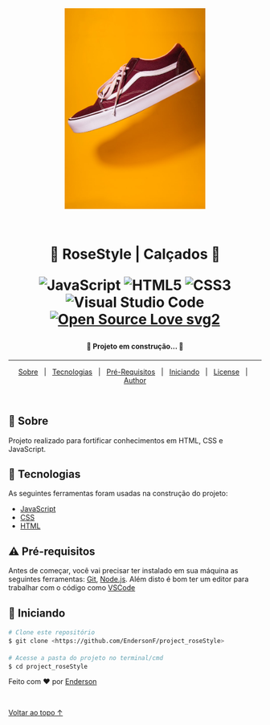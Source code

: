 <div align="center" id="top"> 
  <img src="./img/shoes/shoes-vans.jpg" height="400" width="280" alt="logo-bicycle" />

&#xa0;

</div>

<h1 align="center">	👟 RoseStyle | Calçados 👟

<p align="center">
 
![JavaScript](https://img.shields.io/badge/javascript-%23323330.svg?style=for-the-badge&logo=javascript&logoColor=%23F7DF1E)
![HTML5](https://img.shields.io/badge/html5-%23E34F26.svg?style=for-the-badge&logo=html5&logoColor=white)
![CSS3](https://img.shields.io/badge/css3-%231572B6.svg?style=for-the-badge&logo=css3&logoColor=white)
![Visual Studio Code](https://img.shields.io/badge/Visual%20Studio%20Code-0078d7.svg?style=for-the-badge&logo=visual-studio-code&logoColor=white)
[![Open Source Love svg2](https://badges.frapsoft.com/os/v2/open-source.svg?v=103)](https://github.com/ellerbrock/open-source-badges/)
</p>
</h1>

 <h4 align="center"> 
	🚧 Projeto em construção... 🚧
</h4>

<hr>

<p align="center">
  <a href="#dart-sobre">Sobre</a> &#xa0; | &#xa0; 
  <a href="#rocket-tecnologias">Tecnologias</a> &#xa0; | &#xa0;
  <a href="#warning-Requisitos">Pré-Requisitos</a> &#xa0; | &#xa0;
  <a href="#checkered_flag-iniciando">Iniciando</a> &#xa0; | &#xa0;
  <a href="#memo-license">License</a> &#xa0; | &#xa0;
  <a href="https://github.com/endersonf" target="_blank">Author</a>
</p>

<br>

## :dart: Sobre

Projeto realizado para fortificar conhecimentos em HTML, CSS e JavaScript.

## :rocket: Tecnologias

As seguintes ferramentas foram usadas na construção do projeto:

- [JavaScript](https://www.javascript.com/)
- [CSS](https://developer.mozilla.org/pt-BR/docs/Web/CSS)
- [HTML](https://developer.mozilla.org/pt-BR/docs/Web/HTML)

## :warning: Pré-requisitos

Antes de começar, você vai precisar ter instalado em sua máquina as seguintes ferramentas:
[Git](https://git-scm.com), [Node.js](https://nodejs.org/en/).
Além disto é bom ter um editor para trabalhar com o código como [VSCode](https://code.visualstudio.com/)

## :checkered_flag: Iniciando

```bash
# Clone este repositório
$ git clone <https://github.com/EndersonF/project_roseStyle>

# Acesse a pasta do projeto no terminal/cmd
$ cd project_roseStyle

```

Feito com :heart: por <a href="https://github.com/endersonf" target="_blank">Enderson</a>

&#xa0;

<a href="#top">Voltar ao topo ↑</a>
